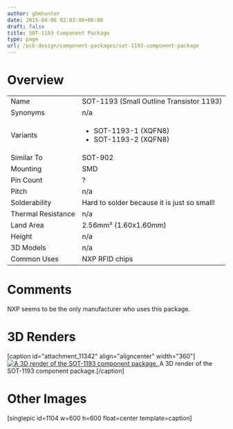 ```yaml
---
author: gbmhunter
date: 2015-04-06 02:03:06+00:00
draft: false
title: SOT-1193 Component Package
type: page
url: /pcb-design/component-packages/sot-1193-component-package
---
```


# Overview


<table style="width: 600px;" >
<tbody >
<tr >

<td >Name
</td>

<td >SOT-1193 (Small Outline Transistor 1193)
</td>
</tr>
<tr >

<td >Synonyms
</td>

<td >n/a
</td>
</tr>
<tr >

<td >Variants
</td>

<td >



  * SOT-1193-1 (XQFN8)
  * SOT-1193-2 (XQFN8)


</td>
</tr>
<tr >

<td >Similar To
</td>

<td >SOT-902
</td>
</tr>
<tr >

<td >Mounting
</td>

<td >SMD
</td>
</tr>
<tr >

<td >Pin Count
</td>

<td >?
</td>
</tr>
<tr >

<td >Pitch
</td>

<td >n/a
</td>
</tr>
<tr >

<td >Solderability
</td>

<td >Hard to solder because it is just so small!
</td>
</tr>
<tr >

<td >Thermal Resistance
</td>

<td >n/a
</td>
</tr>
<tr >

<td >Land Area
</td>

<td >2.56mm² (1.60x1.60mm)
</td>
</tr>
<tr >

<td >Height
</td>

<td >n/a
</td>
</tr>
<tr >

<td >3D Models
</td>

<td >n/a
</td>
</tr>
<tr >

<td >Common Uses
</td>

<td >NXP RFID chips
</td>
</tr>
</tbody>
</table>


# Comments




NXP seems to be the only manufacturer who uses this package.




# 3D Renders


[caption id="attachment_11342" align="aligncenter" width="360"][![A 3D render of the SOT-1193 component package.](http://blog.mbedded.ninja/wp-content/uploads/2015/04/sot-1193-component-package-3d-render.jpg)
](http://blog.mbedded.ninja/wp-content/uploads/2015/04/sot-1193-component-package-3d-render.jpg) A 3D render of the SOT-1193 component package.[/caption]


# Other Images




[singlepic id=1104 w=600 h=600 float=center template=caption]
